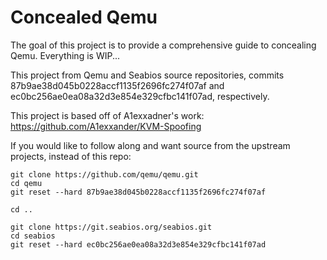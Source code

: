 # Concealed Qemu

The goal of this project is to provide a comprehensive guide to concealing Qemu. Everything is WIP...

This project from Qemu and Seabios source repositories, commits 87b9ae38d045b0228accf1135f2696fc274f07af and ec0bc256ae0ea08a32d3e854e329cfbc141f07ad, respectively. 

This project is based off of A1exxadner's work: https://github.com/A1exxander/KVM-Spoofing

If you would like to follow along and want source from the upstream projects, instead of this repo:
```
git clone https://github.com/qemu/qemu.git
cd qemu
git reset --hard 87b9ae38d045b0228accf1135f2696fc274f07af

cd ..

git clone https://git.seabios.org/seabios.git
cd seabios
git reset --hard ec0bc256ae0ea08a32d3e854e329cfbc141f07ad
```
